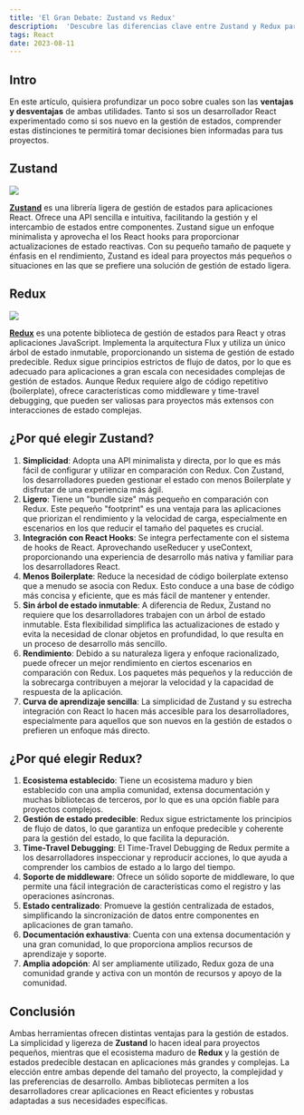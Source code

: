 ```yaml
---
title: 'El Gran Debate: Zustand vs Redux'
description:  'Descubre las diferencias clave entre Zustand y Redux para optimizar tu estado en React.'
tags: React
date: 2023-08-11
---
```


## Intro

En este artículo, quisiera profundizar un poco sobre cuales son las **ventajas y
desventajas** de ambas utilidades. Tanto si sos un desarrollador React
experimentado como si sos nuevo en la gestión de estados, comprender estas
distinciones te permitirá tomar decisiones bien informadas para tus proyectos.

## Zustand

![](https://github.com/pmndrs/zustand/raw/main/bear.jpg)

**[Zustand](https://zustand-demo.pmnd.rs/ "Zustand")** es una librería ligera de
gestión de estados para aplicaciones React. Ofrece una API sencilla e intuitiva,
facilitando la gestión y el intercambio de estados entre componentes. Zustand
sigue un enfoque minimalista y aprovecha el los React hooks para proporcionar
actualizaciones de estado reactivas. Con su pequeño tamaño de paquete y énfasis
en el rendimiento, Zustand es ideal para proyectos más pequeños o situaciones en
las que se prefiere una solución de gestión de estado ligera.

## Redux

![](https://redux.js.org/img/redux-logo-landscape.png)

**[Redux](https://redux.js.org/ "Redux")** es una potente biblioteca de gestión
de estados para React y otras aplicaciones JavaScript. Implementa la
arquitectura Flux y utiliza un único árbol de estado inmutable, proporcionando
un sistema de gestión de estado predecible. Redux sigue principios estrictos de
flujo de datos, por lo que es adecuado para aplicaciones a gran escala con
necesidades complejas de gestión de estados. Aunque Redux requiere algo de
código repetitivo (boilerplate), ofrece características como middleware y
time-travel debugging, que pueden ser valiosas para proyectos más extensos con
interacciones de estado complejas.

## ¿Por qué elegir Zustand?

1. **Simplicidad**: Adopta una API minimalista y directa, por lo que es más
   fácil de configurar y utilizar en comparación con Redux. Con Zustand, los
   desarrolladores pueden gestionar el estado con menos Boilerplate y disfrutar
   de una experiencia más ágil.
2. **Ligero**: Tiene un "bundle size" más pequeño en comparación con Redux. Este
   pequeño "footprint" es una ventaja para las aplicaciones que priorizan el
   rendimiento y la velocidad de carga, especialmente en escenarios en los que
   reducir el tamaño del paquetes es crucial.
3. **Integración con React Hooks**: Se integra perfectamente con el sistema de
   hooks de React. Aprovechando useReducer y useContext, proporcionando una
   experiencia de desarrollo más nativa y familiar para los desarrolladores
   React.
4. **Menos Boilerplate**: Reduce la necesidad de código boilerplate extenso que
   a menudo se asocia con Redux. Esto conduce a una base de código más concisa y
   eficiente, que es más fácil de mantener y entender.
5. **Sin árbol de estado inmutable**: A diferencia de Redux, Zustand no requiere
   que los desarrolladores trabajen con un árbol de estado inmutable. Esta
   flexibilidad simplifica las actualizaciones de estado y evita la necesidad de
   clonar objetos en profundidad, lo que resulta en un proceso de desarrollo más
   sencillo.
6. **Rendimiento**: Debido a su naturaleza ligera y enfoque racionalizado, puede
   ofrecer un mejor rendimiento en ciertos escenarios en comparación con Redux.
   Los paquetes más pequeños y la reducción de la sobrecarga contribuyen a
   mejorar la velocidad y la capacidad de respuesta de la aplicación.
7. **Curva de aprendizaje sencilla**: La simplicidad de Zustand y su estrecha
   integración con React lo hacen más accesible para los desarrolladores,
   especialmente para aquellos que son nuevos en la gestión de estados o
   prefieren un enfoque más directo.

## ¿Por qué elegir Redux?

1. **Ecosistema establecido**: Tiene un ecosistema maduro y bien establecido con
   una amplia comunidad, extensa documentación y muchas bibliotecas de terceros,
   por lo que es una opción fiable para proyectos complejos.
2. **Gestión de estado predecible**: Redux sigue estrictamente los principios de
   flujo de datos, lo que garantiza un enfoque predecible y coherente para la
   gestión del estado, lo que facilita la depuración.
3. **Time-Travel Debugging**: El Time-Travel Debugging de Redux permite a los
   desarrolladores inspeccionar y reproducir acciones, lo que ayuda a comprender
   los cambios de estado a lo largo del tiempo.
4. **Soporte de middleware**: Ofrece un sólido soporte de middleware, lo que
   permite una fácil integración de características como el registro y las
   operaciones asíncronas.
5. **Estado centralizado**: Promueve la gestión centralizada de estados,
   simplificando la sincronización de datos entre componentes en aplicaciones de
   gran tamaño.
6. **Documentación exhaustiva**: Cuenta con una extensa documentación y una gran
   comunidad, lo que proporciona amplios recursos de aprendizaje y soporte.
7. **Amplia adopción**: Al ser ampliamente utilizado, Redux goza de una
   comunidad grande y activa con un montón de recursos y apoyo de la comunidad.

## Conclusión

Ambas herramientas ofrecen distintas ventajas para la gestión de estados. La
simplicidad y ligereza de **Zustand** lo hacen ideal para proyectos pequeños,
mientras que el ecosistema maduro de **Redux** y la gestión de estados
predecible destacan en aplicaciones más grandes y complejas. La elección entre
ambas depende del tamaño del proyecto, la complejidad y las preferencias de
desarrollo. Ambas bibliotecas permiten a los desarrolladores crear aplicaciones
en React eficientes y robustas adaptadas a sus necesidades específicas.
